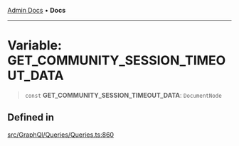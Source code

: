 [Admin Docs](/) • **Docs**

***

# Variable: GET\_COMMUNITY\_SESSION\_TIMEOUT\_DATA

> `const` **GET\_COMMUNITY\_SESSION\_TIMEOUT\_DATA**: `DocumentNode`

## Defined in

[src/GraphQl/Queries/Queries.ts:860](https://github.com/PalisadoesFoundation/talawa-admin/blob/main/src/GraphQl/Queries/Queries.ts#L860)

